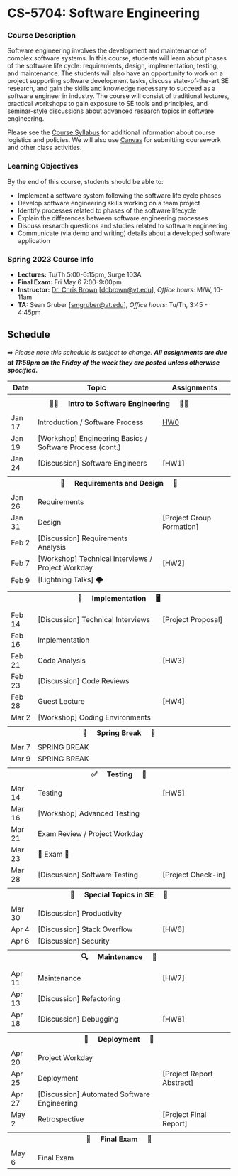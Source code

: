 # CS-5704: Software Engineering

### Course Description

Software engineering involves the development and maintenance of complex software systems. In this course, students will learn about phases of the software life cycle: requirements, design, implementation, testing, and maintenance. The students will also have an opportunity to work on a project supporting software development tasks, discuss state-of-the-art SE research, and gain the skills and knowledge necessary to succeed as a software engineer in industry. The course will consist of traditional lectures, practical workshops to gain exposure to SE tools and principles, and seminar-style discussions about advanced research topics in software engineering.

Please see the [Course Syllabus](https://docs.google.com/document/d/18-5J8LIHu3SDDkfEbWogdbA4_fRtXECs4-hp-Ox0MT4/edit?usp=sharing) for additional information about course logistics and policies. We will also use [Canvas](https://canvas.vt.edu/courses/165661) for submitting coursework and other class activities.

### Learning Objectives

By the end of this course, students should be able to:

* Implement a software system following the software life cycle phases
* Develop software engineering skills working on a team project
* Identify processes related to phases of the software lifecycle
* Explain the differences between software engineering processes
* Discuss research questions and studies related to software engineering
* Communicate (via demo and writing) details about a developed software application

### Spring 2023 Course Info

* **Lectures:** Tu/Th 5:00-6:15pm, Surge 103A
* **Final Exam:** Fri May 6 7:00-9:00pm
* **Instructor:** [Dr. Chris Brown](https://chbrown13.github.io) [dcbrown@vt.edu], *Office hours:* M/W, 10-11am
* **TA:** Sean Gruber [smgruber@vt.edu], *Office hours:* Tu/Th, 3:45 - 4:45pm

## Schedule

➡️ _Please note this schedule is subject to change. **All assignments are due at 11:59pm on the Friday of the week they are posted unless otherwise specified.**_

| Date     | Topic                            |  Assignments       |
|----------|----------------------------------|------------------  |
| <tr><th colspan=3> 👨‍💻 &nbsp;&nbsp;&nbsp; Intro to Software Engineering &nbsp;&nbsp;&nbsp; 👩‍💻 </th></tr> |
| Jan 17 | Introduction / Software Process | [HW0](HWs/HW0.md) |
| Jan 19 | [Workshop] Engineering Basics / Software Process (cont.) | |
| Jan 24 | [Discussion] Software Engineers  | [HW1] |
| <tr><th colspan=3>  📝 &nbsp;&nbsp;&nbsp; Requirements and Design &nbsp;&nbsp;&nbsp; 🎨 </th></tr> |
| Jan 26 | Requirements | |
| Jan 31 | Design | [Project Group Formation] |
| Feb 2  | [Discussion] Requirements Analysis | |
| Feb 7  | [Workshop] Technical Interviews / Project Workday | [HW2] |
| Feb 9  | [Lightning Talks] 🌩️ | |
| <tr><th colspan=3> 🚧 &nbsp;&nbsp;&nbsp; Implementation &nbsp;&nbsp;&nbsp; 🖥️ </th></tr> |
| Feb 14 | [Discussion] Technical Interviews | [Project Proposal] |
| Feb 16 | Implementation | |
| Feb 21 | Code Analysis | [HW3]|
| Feb 23 | [Discussion] Code Reviews | |
| Feb 28 | Guest Lecture | [HW4] |
| Mar 2  | [Workshop] Coding Environments | |
| <tr><th colspan=3> 🌻 &nbsp;&nbsp;&nbsp; Spring Break &nbsp;&nbsp;&nbsp; 🌄 </th></tr> |
| Mar 7  | SPRING BREAK | |
| Mar 9  | SPRING BREAK | |
| <tr><th colspan=3>✅ &nbsp;&nbsp;&nbsp; Testing &nbsp;&nbsp;&nbsp; 🧪</th></tr>
| Mar 14 | Testing | [HW5] |
| Mar 16 | [Workshop] Advanced Testing | |
| Mar 21 | Exam Review / Project Workday  | |
| Mar 23 |  💯 Exam 💯  | |
| Mar 28 | [Discussion] Software Testing | [Project Check-in] |
| <tr><th colspan=3> 👀 &nbsp;&nbsp;&nbsp; Special Topics in SE &nbsp;&nbsp;&nbsp; 👥</th></tr>
| Mar 30 | [Discussion] Productivity | |
| Apr 4  | [Discussion] Stack Overflow| [HW6] |
| Apr 6  | [Discussion] Security | |
| <tr><th colspan=4> 🔍 &nbsp;&nbsp;&nbsp; Maintenance &nbsp;&nbsp;&nbsp; 🧹 </th></tr> |
| Apr 11 | Maintenance | [HW7] |
| Apr 13 | [Discussion] Refactoring | |
| Apr 18 | [Discussion] Debugging | [HW8] |
| <tr><th colspan=4> 🚀 &nbsp;&nbsp;&nbsp; Deployment &nbsp;&nbsp;&nbsp; 🔁 </th></tr> |
| Apr 20 | Project Workday | |
| Apr 25 | Deployment | [Project Report Abstract] |
| Apr 27 | [Discussion] Automated Software Engineering |  |
| May 2  | Retrospective | [Project Final Report] |
| <tr><th colspan=3> 🏁 &nbsp;&nbsp;&nbsp; Final Exam &nbsp;&nbsp;&nbsp; 🎥 </th></tr> |
| May 6  | Final Exam | |


